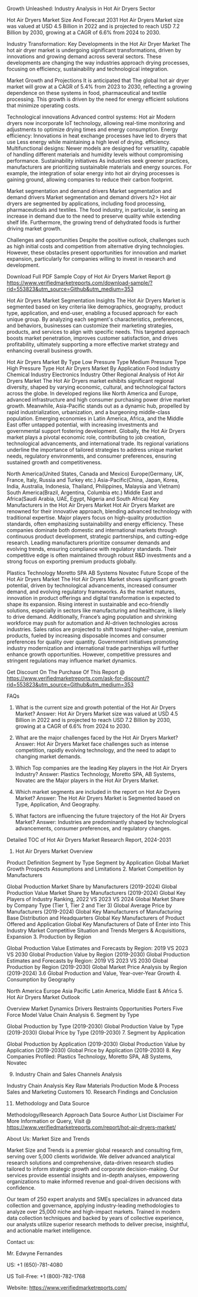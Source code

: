 Growth Unleashed: Industry Analysis in Hot Air Dryers Sector


Hot Air Dryers Market Size And Forecast 2031
Hot Air Dryers Market size was valued at USD 4.5 Billion in 2022 and is projected to reach USD 7.2 Billion by 2030, growing at a CAGR of 6.6% from 2024 to 2030.

Industry Transformation: Key Developments in the Hot Air Dryer Market
The hot air dryer market is undergoing significant transformations, driven by innovations and growing demand across several sectors. These developments are changing the way industries approach drying processes, focusing on efficiency, sustainability and technological integration.

Market Growth and Projections
It is anticipated that The global hot air dryer market will grow at a CAGR of 5.4% from 2023 to 2030, reflecting a growing dependence on these systems in food, pharmaceutical and textile processing. This growth is driven by the need for energy efficient solutions that minimize operating costs.

Technological innovations
Advanced control systems: Hot air Modern dryers now incorporate IoT technology, allowing real-time monitoring and adjustments to optimize drying times and energy consumption.
Energy efficiency: Innovations in heat exchange processes have led to dryers that use Less energy while maintaining a high level of drying. efficiency.
Multifunctional designs: Newer models are designed for versatility, capable of handling different materials and humidity levels without compromising performance.
Sustainability initiatives
As industries seek greener practices, manufacturers are prioritizing sustainable materials and energy sources. For example, the integration of solar energy into hot air drying processes is gaining ground, allowing companies to reduce their carbon footprint.

Market segmentation and demand drivers
Market segmentation and demand drivers
Market segmentation and demand drivers
h2>
Hot air dryers are segmented by applications, including food processing, pharmaceuticals and textiles. The food industry, in particular, is seeing an increase in demand due to the need to preserve quality while extending shelf life. Furthermore, the growing trend of dehydrated foods is further driving market growth.

Challenges and opportunities
Despite the positive outlook, challenges such as high initial costs and competition from alternative drying technologies. However, these obstacles present opportunities for innovation and market expansion, particularly for companies willing to invest in research and development.

Download Full PDF Sample Copy of Hot Air Dryers Market Report @ https://www.verifiedmarketreports.com/download-sample/?rid=553823&utm_source=Github&utm_medium=353

Hot Air Dryers Market Segmentation Insights
The Hot Air Dryers Market is segmented based on key criteria like demographics, geography, product type, application, and end-user, enabling a focused approach for each unique group. By analyzing each segment's characteristics, preferences, and behaviors, businesses can customize their marketing strategies, products, and services to align with specific needs. This targeted approach boosts market penetration, improves customer satisfaction, and drives profitability, ultimately supporting a more effective market strategy and enhancing overall business growth.

Hot Air Dryers Market By Type
Low Pressure Type
Medium Pressure Type
High Pressure Type
Hot Air Dryers Market By Application
Food Industry
Chemical Industry
Electronics Industry
Other
Regional Analysis of Hot Air Dryers Market
The Hot Air Dryers market exhibits significant regional diversity, shaped by varying economic, cultural, and technological factors across the globe. In developed regions like North America and Europe, advanced infrastructure and high consumer purchasing power drive market growth. Meanwhile, Asia-Pacific stands out as a dynamic hub, propelled by rapid industrialization, urbanization, and a burgeoning middle-class population. Emerging economies in Latin America, Africa, and the Middle East offer untapped potential, with increasing investments and governmental support fostering development. Globally, the Hot Air Dryers market plays a pivotal economic role, contributing to job creation, technological advancements, and international trade. Its regional variations underline the importance of tailored strategies to address unique market needs, regulatory environments, and consumer preferences, ensuring sustained growth and competitiveness.

North America(United States, Canada and Mexico)
Europe(Germany, UK, France, Italy, Russia and Turkey etc.)
Asia-Pacific(China, Japan, Korea, India, Australia, Indonesia, Thailand, Philippines, Malaysia and Vietnam)
South America(Brazil, Argentina, Columbia etc.)
Middle East and Africa(Saudi Arabia, UAE, Egypt, Nigeria and South Africa)
Key Manufacturers in the Hot Air Dryers Market
Hot Air Dryers Market are renowned for their innovative approach, blending advanced technology with traditional expertise. Major players focus on high-quality production standards, often emphasizing sustainability and energy efficiency. These companies dominate both domestic and international markets through continuous product development, strategic partnerships, and cutting-edge research. Leading manufacturers prioritize consumer demands and evolving trends, ensuring compliance with regulatory standards. Their competitive edge is often maintained through robust R&D investments and a strong focus on exporting premium products globally.

Plastics Technology
Moretto SPA
AB Systems
Novatec
Future Scope of the Hot Air Dryers Market
The Hot Air Dryers Market shows significant growth potential, driven by technological advancements, increased consumer demand, and evolving regulatory frameworks. As the market matures, innovation in product offerings and digital transformation is expected to shape its expansion. Rising interest in sustainable and eco-friendly solutions, especially in sectors like manufacturing and healthcare, is likely to drive demand. Additionally, France’s aging population and shrinking workforce may push for automation and AI-driven technologies across industries. Sales ratios are projected to shift toward higher-value, premium products, fueled by increasing disposable incomes and consumer preferences for quality over quantity. Government initiatives promoting industry modernization and international trade partnerships will further enhance growth opportunities. However, competitive pressures and stringent regulations may influence market dynamics.

Get Discount On The Purchase Of This Report @ https://www.verifiedmarketreports.com/ask-for-discount/?rid=553823&utm_source=Github&utm_medium=353

FAQs
1. What is the current size and growth potential of the Hot Air Dryers Market?
Answer: Hot Air Dryers Market size was valued at USD 4.5 Billion in 2022 and is projected to reach USD 7.2 Billion by 2030, growing at a CAGR of 6.6% from 2024 to 2030.

2. What are the major challenges faced by the Hot Air Dryers Market?
Answer: Hot Air Dryers Market face challenges such as intense competition, rapidly evolving technology, and the need to adapt to changing market demands.

3. Which Top companies are the leading Key players in the Hot Air Dryers Industry?
Answer: Plastics Technology, Moretto SPA, AB Systems, Novatec are the Major players in the Hot Air Dryers Market.

4. Which market segments are included in the report on Hot Air Dryers Market?
Answer: The Hot Air Dryers Market is Segmented based on Type, Application, And Geography.

5. What factors are influencing the future trajectory of the Hot Air Dryers Market?
Answer: Industries are predominantly shaped by technological advancements, consumer preferences, and regulatory changes.

Detailed TOC of Hot Air Dryers Market Research Report, 2024-2031
1. Hot Air Dryers Market Overview

Product Definition
Segment by Type
Segment by Application
Global Market Growth Prospects
Assumptions and Limitations
2. Market Competition by Manufacturers

Global Production Market Share by Manufacturers (2019-2024)
Global Production Value Market Share by Manufacturers (2019-2024)
Global Key Players of Industry Ranking, 2022 VS 2023 VS 2024
Global Market Share by Company Type (Tier 1, Tier 2 and Tier 3)
Global Average Price by Manufacturers (2019-2024)
Global Key Manufacturers of Manufacturing Base Distribution and Headquarters
Global Key Manufacturers of Product Offered and Application
Global Key Manufacturers of Date of Enter into This Industry
Market Competitive Situation and Trends
Mergers & Acquisitions, Expansion
3. Production by Region

Global Production Value Estimates and Forecasts by Region: 2019 VS 2023 VS 2030
Global Production Value by Region (2019-2030)
Global Production Estimates and Forecasts by Region: 2019 VS 2023 VS 2030
Global Production by Region (2019-2030)
Global Market Price Analysis by Region (2019-2024) 3.6 Global Production and Value, Year-over-Year Growth
4. Consumption by Geography

North America
Europe
Asia Pacific
Latin America, Middle East & Africa
5. Hot Air Dryers Market Outlook

Overview
Market Dynamics
Drivers
Restraints
Opportunities
Porters Five Force Model
Value Chain Analysis 
6. Segment by Type

Global Production by Type (2019-2030)
Global Production Value by Type (2019-2030)
Global Price by Type (2019-2030)
7. Segment by Application

Global Production by Application (2019-2030)
Global Production Value by Application (2019-2030)
Global Price by Application (2019-2030)
8. Key Companies Profiled: Plastics Technology, Moretto SPA, AB Systems, Novatec

9. Industry Chain and Sales Channels Analysis

Industry Chain Analysis
Key Raw Materials
Production Mode & Process
Sales and Marketing
Customers
10. Research Findings and Conclusion

11. Methodology and Data Source

Methodology/Research Approach
Data Source
Author List
Disclaimer
For More Information or Query, Visit @ https://www.verifiedmarketreports.com/report/hot-air-dryers-market/

About Us: Market Size and Trends

Market Size and Trends is a premier global research and consulting firm, serving over 5,000 clients worldwide. We deliver advanced analytical research solutions and comprehensive, data-driven research studies tailored to inform strategic growth and corporate decision-making. Our services provide essential insights and in-depth analyses, empowering organizations to make informed revenue and goal-driven decisions with confidence.

Our team of 250 expert analysts and SMEs specializes in advanced data collection and governance, applying industry-leading methodologies to analyze over 25,000 niche and high-impact markets. Trained in modern data collection techniques and backed by years of collective experience, our analysts utilize superior research methods to deliver precise, insightful, and actionable market intelligence.

Contact us:

Mr. Edwyne Fernandes

US: +1 (650)-781-4080

US Toll-Free: +1 (800)-782-1768

Website: https://www.verifiedmarketreports.com/
